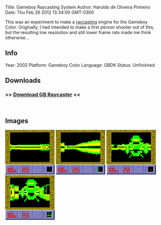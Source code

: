 Title: Gameboy Raycasting System
Author: Haroldo de Oliveira Pinheiro
Date: Thu Feb 26 2012 13:34:00 GMT-0300

This was an experiment to make a [raycasting][] engine for the Gameboy Color. Originally, I had intended to make a first person shooter out of this, but the resulting low resolution and still lower frame rate made me think otherwise...

## Info
Year: 2002
Platform: Gameboy Color
Language: GBDK
Status: Unfinished

## Downloads
### >> [Download GB Raycaster](downloads/gbray.zip "GB Raycaster") <<
<br>

## Images

<div class="ContentFlow">
	<div class="flow">
		<img class="item" src="gameboy-color-raycasting-system/RAYCAST1.png" />
		<img class="item" src="gameboy-color-raycasting-system/RAYCAST2.png" />
		<img class="item" src="gameboy-color-raycasting-system/RAYCAST3.png" />
		<img class="item" src="gameboy-color-raycasting-system/RAYCAST4.png" />
	</div>
</div>


[raycasting]: (http://www.permadi.com/tutorial/raycast/)